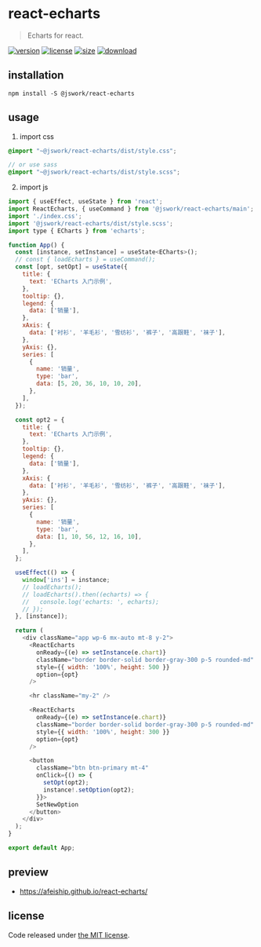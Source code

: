 # react-echarts
> Echarts for react.

[![version][version-image]][version-url]
[![license][license-image]][license-url]
[![size][size-image]][size-url]
[![download][download-image]][download-url]

## installation
```shell
npm install -S @jswork/react-echarts
```

## usage
1. import css
  ```scss
  @import "~@jswork/react-echarts/dist/style.css";

  // or use sass
  @import "~@jswork/react-echarts/dist/style.scss";
  ```
2. import js
  ```js
  import { useEffect, useState } from 'react';
  import ReactEcharts, { useCommand } from '@jswork/react-echarts/main';
  import './index.css';
  import '@jswork/react-echarts/dist/style.scss';
  import type { ECharts } from 'echarts';

  function App() {
    const [instance, setInstance] = useState<ECharts>();
    // const { loadEcharts } = useCommand();
    const [opt, setOpt] = useState({
      title: {
        text: 'ECharts 入门示例',
      },
      tooltip: {},
      legend: {
        data: ['销量'],
      },
      xAxis: {
        data: ['衬衫', '羊毛衫', '雪纺衫', '裤子', '高跟鞋', '袜子'],
      },
      yAxis: {},
      series: [
        {
          name: '销量',
          type: 'bar',
          data: [5, 20, 36, 10, 10, 20],
        },
      ],
    });

    const opt2 = {
      title: {
        text: 'ECharts 入门示例',
      },
      tooltip: {},
      legend: {
        data: ['销量'],
      },
      xAxis: {
        data: ['衬衫', '羊毛衫', '雪纺衫', '裤子', '高跟鞋', '袜子'],
      },
      yAxis: {},
      series: [
        {
          name: '销量',
          type: 'bar',
          data: [1, 10, 56, 12, 16, 10],
        },
      ],
    };

    useEffect(() => {
      window['ins'] = instance;
      // loadEcharts();
      // loadEcharts().then((echarts) => {
      //   console.log('echarts: ', echarts);
      // });
    }, [instance]);

    return (
      <div className="app wp-6 mx-auto mt-8 y-2">
        <ReactEcharts
          onReady={(e) => setInstance(e.chart)}
          className="border border-solid border-gray-300 p-5 rounded-md"
          style={{ width: '100%', height: 500 }}
          option={opt}
        />

        <hr className="my-2" />

        <ReactEcharts
          onReady={(e) => setInstance(e.chart)}
          className="border border-solid border-gray-300 p-5 rounded-md"
          style={{ width: '100%', height: 300 }}
          option={opt}
        />

        <button
          className="btn btn-primary mt-4"
          onClick={() => {
            setOpt(opt2);
            instance!.setOption(opt2);
          }}>
          SetNewOption
        </button>
      </div>
    );
  }

  export default App;
  ```

## preview
- https://afeiship.github.io/react-echarts/

## license
Code released under [the MIT license](https://github.com/afeiship/react-echarts/blob/master/LICENSE.txt).

[version-image]: https://img.shields.io/npm/v/@jswork/react-echarts
[version-url]: https://npmjs.org/package/@jswork/react-echarts

[license-image]: https://img.shields.io/npm/l/@jswork/react-echarts
[license-url]: https://github.com/afeiship/react-echarts/blob/master/LICENSE.txt

[size-image]: https://img.shields.io/bundlephobia/minzip/@jswork/react-echarts
[size-url]: https://github.com/afeiship/react-echarts/blob/master/dist/react-echarts.min.js

[download-image]: https://img.shields.io/npm/dm/@jswork/react-echarts
[download-url]: https://www.npmjs.com/package/@jswork/react-echarts
